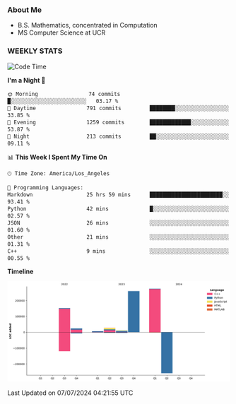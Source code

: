 ### About Me

- B.S. Mathematics, concentrated in Computation
- MS Computer Science at UCR


### WEEKLY STATS
<!--START_SECTION:waka-->
![Code Time](http://img.shields.io/badge/Code%20Time-248%20hrs%2032%20mins-blue)

**I'm a Night 🦉** 

```text
🌞 Morning                74 commits          █░░░░░░░░░░░░░░░░░░░░░░░░   03.17 % 
🌆 Daytime                791 commits         ████████░░░░░░░░░░░░░░░░░   33.85 % 
🌃 Evening                1259 commits        █████████████░░░░░░░░░░░░   53.87 % 
🌙 Night                  213 commits         ██░░░░░░░░░░░░░░░░░░░░░░░   09.11 % 
```


📊 **This Week I Spent My Time On** 

```text
🕑︎ Time Zone: America/Los_Angeles

💬 Programming Languages: 
Markdown                 25 hrs 59 mins      ███████████████████████░░   93.41 % 
Python                   42 mins             █░░░░░░░░░░░░░░░░░░░░░░░░   02.57 % 
JSON                     26 mins             ░░░░░░░░░░░░░░░░░░░░░░░░░   01.60 % 
Other                    21 mins             ░░░░░░░░░░░░░░░░░░░░░░░░░   01.31 % 
C++                      9 mins              ░░░░░░░░░░░░░░░░░░░░░░░░░   00.55 % 
```

**Timeline**

![Lines of Code chart](https://raw.githubusercontent.com/nickocruzm/nickocruzm/main/assets/bar_graph.png)


 Last Updated on 07/07/2024 04:21:55 UTC
<!--END_SECTION:waka-->
